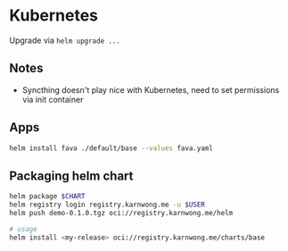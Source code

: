 # Kubernetes

Upgrade via `helm upgrade ...`

## Notes

- Syncthing doesn't play nice with Kubernetes, need to set permissions via init container

## Apps

```bash
helm install fava ./default/base --values fava.yaml
```

## Packaging helm chart

```bash
helm package $CHART
helm registry login registry.karnwong.me -u $USER
helm push demo-0.1.0.tgz oci://registry.karnwong.me/helm

# usage
helm install <my-release> oci://registry.karnwong.me/charts/base
```
